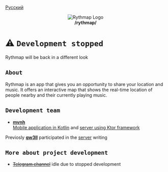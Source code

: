 [Русский](https://github.com/Rythmap/.github/blob/main/profile/README_ru.md)
<p align="center">
  <img src="https://avatars.githubusercontent.com/u/162190066?s=200&v=4" alt="Rythmap Logo"/>
  <br>
  <strong>/rythmap/</strong>
</p>

# ⚠️ `Development stopped`
Rythmap will be back in a different look

## `About`
Rythmap is an app that gives you an opportunity to share your location and music. It offers an interactive map that shows the real-time location of people nearby and their currently playing music.

## `Development team`
- [**mvnh**](https://github.com/mvnh)  
[Mobile application in Kotlin](https://github.com/Rythmap/client-kt) and [server using Ktor framework](https://github.com/Rythmap/server-kt)

Previosly [**qw3ll**](https://github.com/alexpervushin) participated in the [server](https://github.com/Rythmap/server-py-legacy) writing

## `More about project development`
- ~~[Telegram channel](t.me/Rythmap)~~ idle due to stopped development 
